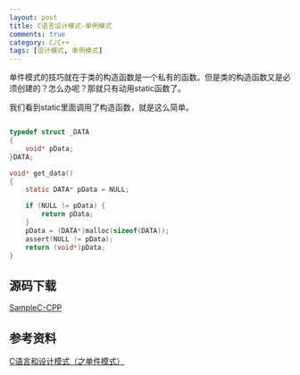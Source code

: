 ```yaml
---
layout: post
title: C语言设计模式-单例模式
comments: true
category: C/C++
tags: [设计模式, 单例模式]
---
```


单件模式的技巧就在于类的构造函数是一个私有的函数。但是类的构造函数又是必须创建的？怎么办呢？那就只有动用static函数了。

我们看到static里面调用了构造函数，就是这么简单。

```c

typedef struct _DATA
{
    void* pData;
}DATA;

void* get_data()
{
    static DATA* pData = NULL;

    if (NULL != pData) {
        return pData;
    }
    pData = (DATA*)malloc(sizeof(DATA));
    assert(NULL != pData);
    return (void*)pData;
}

```

## 源码下载

[SampleC-CPP](https://github.com/yxmsw2007/SampleC-CPP.git)

## 参考资料

[C语言和设计模式（之单件模式）](http://blog.csdn.net/feixiaoxing/article/details/7071202)
